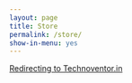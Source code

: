 ```yaml
---
layout: page
title: Store
permalink: /store/
show-in-menu: yes
---
```


    
<a href="http://technoventor.in/">Redirecting to Technoventor.in</a> 
<title>Redirecting to page</title>
<meta http-equiv="refresh" content="0; URL="http://technoventor.in/">
<meta name="keywords" content="automatic redirection">
